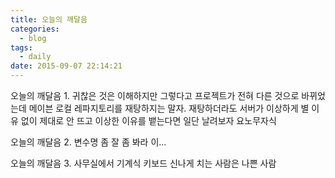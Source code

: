 ```yaml
---
title: 오늘의 깨달음
categories:
  - blog
tags:
  - daily
date: 2015-09-07 22:14:21
---
```


오늘의 깨달음 1. 귀찮은 것은 이해하지만 그렇다고 프로젝트가 전혀 다른 것으로 바뀌었는데 메이븐 로컬 레파지토리를 재탕하지는 말자. 재탕하더라도 서버가 이상하게 별 이유 없이 제대로 안 뜨고 이상한 이유를 뱉는다면 일단 날려보자 요노무자식

오늘의 깨달음 2. 변수명 좀 잘 좀 봐라 이...

오늘의 깨달음 3. 사무실에서 기계식 키보드 신나게 치는 사람은 나쁜 사람
